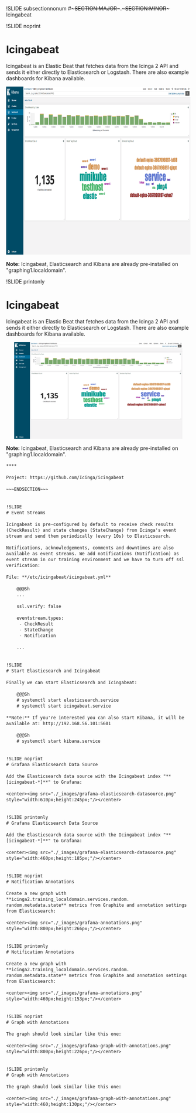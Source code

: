 !SLIDE subsectionnonum
#~~~SECTION:MAJOR~~~.~~~SECTION:MINOR~~~ Icingabeat


!SLIDE noprint
# Icingabeat

Icingabeat is an Elastic Beat that fetches data from the Icinga 2 API and sends it either directly to Elasticsearch or Logstash. There are also example dashboards for Kibana available.

<center><img src="./_images/icingabeat-checkresults-dashboard.png" style="width:800px;height:459px;"/></center>

**Note:** Icingabeat, Elasticsearch and Kibana are already pre-installed on "graphing1.localdomain".


!SLIDE printonly
# Icingabeat

Icingabeat is an Elastic Beat that fetches data from the Icinga 2 API and sends it either directly to Elasticsearch or Logstash. There are also example dashboards for Kibana available.

<center><img src="./_images/icingabeat-checkresults-dashboard.png" style="width:460px;height:264px;"/></center>

**Note:** Icingabeat, Elasticsearch and Kibana are already pre-installed on "graphing1.localdomain".

~~~SECTION:handouts~~~
****

Project: https://github.com/Icinga/icingabeat

~~~ENDSECTION~~~


!SLIDE
# Event Streams

Icingabeat is pre-configured by default to receive check results (CheckResult) and state changes (StateChange) from Icinga's event stream and send them periodically (every 10s) to Elasticsearch.

Notifications, acknowledgements, comments and downtimes are also available as event streams. We add notifications (Notification) as event stream in our training environment and we have to turn off ssl verification:

File: **/etc/icingabeat/icingabeat.yml**

    @@@Sh
    ...

    ssl.verify: false

    eventstream.types:
     - CheckResult
     - StateChange
     - Notification

    ...


!SLIDE
# Start Elasticsearch and Icingabeat

Finally we can start Elasticsearch and Icingabeat:

    @@@Sh
    # systemctl start elasticsearch.service
    # systemctl start icingabeat.service

**Note:** If you're interested you can also start Kibana, it will be available at: http://192.168.56.101:5601

    @@@Sh
    # systemctl start kibana.service


!SLIDE noprint
# Grafana Elasticsearch Data Source

Add the Elasticsearch data source with the Icingabeat index "**[icingabeat-*]**" to Grafana:

<center><img src="./_images/grafana-elasticsearch-datasource.png" style="width:610px;height:245px;"/></center>


!SLIDE printonly
# Grafana Elasticsearch Data Source

Add the Elasticsearch data source with the Icingabeat index "**[icingabeat-*]**" to Grafana:

<center><img src="./_images/grafana-elasticsearch-datasource.png" style="width:460px;height:185px;"/></center>


!SLIDE noprint
# Notification Annotations

Create a new graph with **icinga2.training_localdomain.services.random.
random.metadata.state** metrics from Graphite and annotation settings from Elasticsearch:

<center><img src="./_images/grafana-annotations.png" style="width:800px;height:266px;"/></center>


!SLIDE printonly
# Notification Annotations

Create a new graph with **icinga2.training_localdomain.services.random.
random.metadata.state** metrics from Graphite and annotation settings from Elasticsearch:

<center><img src="./_images/grafana-annotations.png" style="width:460px;height:153px;"/></center>


!SLIDE noprint
# Graph with Annotations

The graph should look similar like this one:

<center><img src="./_images/grafana-graph-with-annotations.png" style="width:800px;height:226px;"/></center>


!SLIDE printonly
# Graph with Annotations

The graph should look similar like this one:

<center><img src="./_images/grafana-graph-with-annotations.png" style="width:460;height:130px;"/></center>

